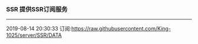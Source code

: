 ### SSR 提供SSR订阅服务
---
2019-08-14 20:30:33 订阅:https://raw.githubusercontent.com/King-1025/server/SSR/DATA
